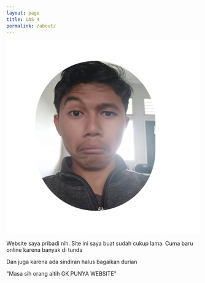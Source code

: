 ```yaml
---
layout: page
title: UAS 4
permalink: /about/
---
```


![me](/assets/ps.png)

Website saya pribadi nih.
Site ini saya buat sudah cukup lama.
Cuma baru online karena banyak di tunda

Dan juga karena ada sindiran halus bagaikan durian

"Masa sih orang aitih GK PUNYA WEBSITE"
